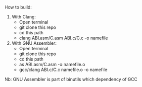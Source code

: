 How to build:
1. With Clang:
   - Open terminal
   - git clone this repo
   - cd this path
   - clang ABI.asm/C.asm ABI.c/C.c -o namefile
2. With GNU Assembler:
   - Open terminal
   - git clone this repo
   - cd this path
   - as ABI.asm/C.asm -o namefile.o
   - gcc/clang ABI.c/C.c namefile.o -o namefile

Nb: GNU Assembler is part of binutils which dependency of GCC
